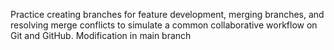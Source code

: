 Practice creating branches for feature development, merging branches, and resolving merge conflicts to simulate a common collaborative workflow on Git and GitHub.
Modification in main branch